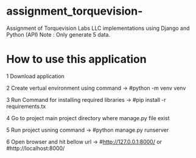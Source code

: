 # assignment_torquevision-
Assignment of Torquevision Labs LLC implementations using Django and Python (API)
Note : Only generate 5 data.


# How to use this application

1
Download application

2
Create vertual environment using command ->
#python -m venv venv

3
Run Command for installing required libraries ->
#pip install -r requirements.tx

4
Go to project main project directory where manage.py file exist

5
Run project usning command ->
#python manage.py runserver

6
Open browser and hit bellow url ->
#http://127.0.0.1:8000/
or
#http://localhost:8000/

